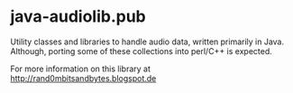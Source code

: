 java-audiolib.pub
=================

Utility classes and libraries to handle audio data, written primarily in Java. Although, porting some of these collections into perl/C++ is expected.

For more information on this library at http://rand0mbitsandbytes.blogspot.de
